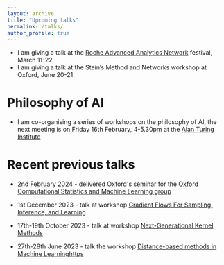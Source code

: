 ```yaml
---
layout: archive
title: "Upcoming talks"
permalink: /talks/
author_profile: true
---
```




* I am giving a talk at the [Roche Advanced Analytics Network](https://careers.roche.com/global/en/ch-raan-program) festival, March 11-22
* I am giving a talk at the Stein’s Method and Networks workshop at Oxford, June 20-21


Philosophy of AI
======
* I am co-organising a series of workshops on the philosophy of AI, the next meeting is on Friday 16th February, 4-5.30pm at the [Alan Turing Institute](https://www.turing.ac.uk)

Recent previous talks
======
* 2nd February 2024 - delivered Oxford's seminar for the [Oxford Computational Statistics and Machine Learning group](https://csml.stats.ox.ac.uk/)
  
* 1st December 2023 - talk at workshop [Gradient Flows For Sampling, Inference, and Learning](https://rss.org.uk/training-events/events/events-2023/sections/gradient-flows-for-sampling,-inference,-and-learni/#eventoverview)
  
* 17th-19th October 2023 - talk at workshop [Next-Generational 
Kernel Methods](https://sites.google.com/view/ngkm-2023/home)

* 27th-28th June 2023 - talk the workshop [Distance-based methods
in Machine Learninghttps](https://dbmml.github.io/)



